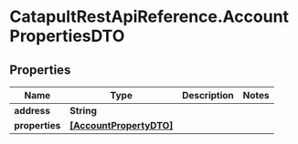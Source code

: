 # CatapultRestApiReference.AccountPropertiesDTO

## Properties
Name | Type | Description | Notes
------------ | ------------- | ------------- | -------------
**address** | **String** |  | 
**properties** | [**[AccountPropertyDTO]**](AccountPropertyDTO.md) |  | 


